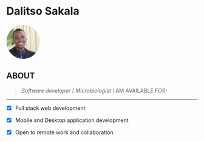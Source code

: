 <!--
 Copyright (C) Dalitso Sakala <contact@dalitsosakala.com>
 All Rights Reserved.
 Unauthorized copying of this file, via any medium is strictly
 prohibited proprietary and confidential.
-->
# Dalitso Sakala
<img src="assets/img/avatar.png" width="90" height="90" >

## ABOUT
> *Software developer* / *Microbiologist*
I AM AVAILABLE FOR:
----
- [x] Full stack web development
- [x] Mobile and Desktop application development
- [x] Open to remote work and collaboration

